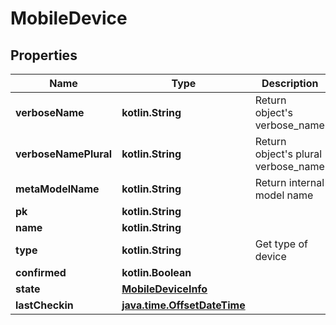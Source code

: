 
# MobileDevice

## Properties
Name | Type | Description | Notes
------------ | ------------- | ------------- | -------------
**verboseName** | **kotlin.String** | Return object&#39;s verbose_name |  [readonly]
**verboseNamePlural** | **kotlin.String** | Return object&#39;s plural verbose_name |  [readonly]
**metaModelName** | **kotlin.String** | Return internal model name |  [readonly]
**pk** | **kotlin.String** |  | 
**name** | **kotlin.String** |  | 
**type** | **kotlin.String** | Get type of device |  [readonly]
**confirmed** | **kotlin.Boolean** |  |  [readonly]
**state** | [**MobileDeviceInfo**](MobileDeviceInfo.md) |  |  [readonly]
**lastCheckin** | [**java.time.OffsetDateTime**](java.time.OffsetDateTime.md) |  |  [readonly]



